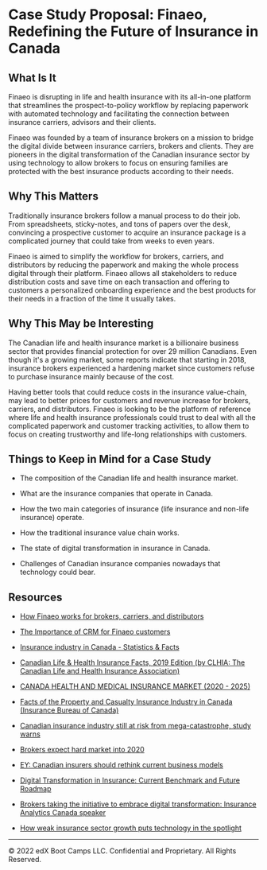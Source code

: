 # Case Study Proposal: Finaeo, Redefining the Future of Insurance in Canada

## What Is It

Finaeo is disrupting in life and health insurance with its all-in-one platform that streamlines the prospect-to-policy workflow by replacing paperwork with automated technology and facilitating the connection between insurance carriers, advisors and their clients.

Finaeo was founded by a team of insurance brokers on a mission to bridge the digital divide between insurance carriers, brokers and clients. They are pioneers in the digital transformation of the Canadian insurance sector by using technology to allow brokers to focus on ensuring families are protected with the best insurance products according to their needs.

## Why This Matters

Traditionally insurance brokers follow a manual process to do their job. From spreadsheets, sticky-notes, and tons of papers over the desk, convincing a prospective customer to acquire an insurance package is a complicated journey that could take from weeks to even years.

Finaeo is aimed to simplify the workflow for brokers, carriers, and distributors by reducing the paperwork and making the whole process digital through their platform. Finaeo allows all stakeholders to reduce distribution costs and save time on each transaction and offering to customers a personalized onboarding experience and the best products for their needs in a fraction of the time it usually takes.

## Why This May be Interesting

The Canadian life and health insurance market is a billionaire business sector that provides financial protection for over 29 million Canadians. Even though it's a growing market, some reports indicate that starting in 2018, insurance brokers experienced a hardening market since customers refuse to purchase insurance mainly because of the cost.

Having better tools that could reduce costs in the insurance value-chain, may lead to better prices for customers and revenue increase for brokers, carriers, and distributors. Finaeo is looking to be the platform of reference where life and health insurance professionals could trust to deal with all the complicated paperwork and customer tracking activities, to allow them to focus on creating trustworthy and life-long relationships with customers.

## Things to Keep in Mind for a Case Study

* The composition of the Canadian life and health insurance market.

* What are the insurance companies that operate in Canada.

* How the two main categories of insurance (life insurance and non-life insurance) operate.

* How the traditional insurance value chain works.

* The state of digital transformation in insurance in Canada.

* Challenges of Canadian insurance companies nowadays that technology could bear.

## Resources

* [How Finaeo works for brokers, carriers, and distributors](https://www.finaeo.com/#journey-brokers)

* [The Importance of CRM for Finaeo customers](https://www.facebook.com/finaeoinc/videos/1994873024115613/)

* [Insurance industry in Canada - Statistics & Facts](https://www.statista.com/topics/3020/insurance-industry-in-canada/)

* [Canadian Life & Health Insurance Facts, 2019 Edition (by CLHIA: The Canadian Life and Health Insurance Association)](http://clhia.uberflip.com/i/1162310-canadian-life-and-health-insurance-facts-2019/)

* [CANADA HEALTH AND MEDICAL INSURANCE MARKET (2020 - 2025)](https://www.mordorintelligence.com/industry-reports/canada-health-and-medical-insurance-market)

* [Facts of the Property and Casualty Insurance Industry in Canada (Insurance Bureau of Canada)](http://www.ibc.ca/on/resources/industry-resources/insurance-fact-book)

* [Canadian insurance industry still at risk from mega-catastrophe, study warns](https://business.financialpost.com/news/fp-street/canadian-insurance-industry-still-at-risk-from-mega-catastrophe-study-warns)

* [Brokers expect hard market into 2020](https://www.canadianunderwriter.ca/insurance/brokers-expect-hard-market-into-2020-1004169173/)

* [EY: Canadian insurers should rethink current business models](https://www.insurancebusinessmag.com/ca/news/digital-age/ey-canadian-insurers-should-rethink-current-business-models-215125.aspx)

* [Digital Transformation in Insurance: Current Benchmark and Future Roadmap](https://www.insurance-canada.ca/2019/09/17/aite-group-digital-transformation-benchmark-roadmap/)

* [Brokers taking the initiative to embrace digital transformation: Insurance Analytics Canada speaker](https://www.canadianunderwriter.ca/insurance/brokers-taking-initiative-embrace-digital-transformation-insurance-analytics-canada-speaker-1004116406/)

* [How weak insurance sector growth puts technology in the spotlight](https://www.canadianunderwriter.ca/technology/how-weak-insurance-sector-growth-puts-technology-in-the-spotlight-1004150891/)

---
© 2022 edX Boot Camps LLC. Confidential and Proprietary. All Rights Reserved.
